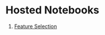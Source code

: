 # Hosted Notebooks

1. [Feature Selection](http://nbviewer.jupyter.org/github/prakhar21/100-Days-of-ML/blob/master/day19/FeatureSelection.ipynb)
